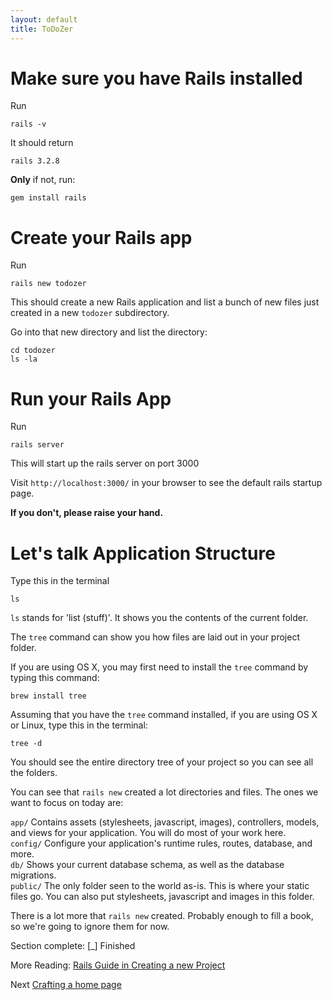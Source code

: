 ```yaml
---
layout: default
title: ToDoZer
---
```


# Make sure you have Rails installed

Run
   
    rails -v 

It should return

    rails 3.2.8

**Only** if not, run:

    gem install rails

# Create your Rails app

Run
    
    rails new todozer

This should create a new Rails application and list a bunch of new files just created in a new `todozer` subdirectory.

Go into that new directory and list the directory:

    cd todozer
    ls -la

# Run your Rails App

Run

    rails server

This will start up the rails server on port 3000

Visit `http://localhost:3000/` in your browser to see the default rails startup page.

**If you don't, please raise your hand.**

# Let's talk Application Structure

Type this in the terminal

```
ls
```

`ls` stands for 'list (stuff)'.
It shows you the contents of the current folder.

The `tree` command can show you how files are laid out in your project
folder.

If you are using OS X, you may first need to install the `tree` command
by typing this command:

```
brew install tree
```

Assuming that you have the `tree` command installed, if you are using OS
X or Linux, type this in the terminal: 

```
tree -d
```

You should see the entire directory tree of your project so you can see all the folders. 

You can see that `rails new` created a lot directories and files. The ones we want to focus on today are:

`app/` Contains assets (stylesheets, javascript, images), controllers, models, and views for your application.  You will do most of your work here.  
`config/` Configure your application's runtime rules, routes, database, and more.  
`db/` Shows your current database schema, as well as the database migrations.  
`public/` The only folder seen to the world as-is. This is where your static files go. You can also put stylesheets, javascript and images in this folder.

There is a lot more that `rails new` created. Probably enough to fill a book, so we're going to ignore them for now.

Section complete: \[_\] Finished

More Reading: [Rails Guide in Creating a new Project](http://guides.rubyonrails.org/getting_started.html#creating-a-new-rails-project)

Next [Crafting a home page](crafting-a-homepage.html)
